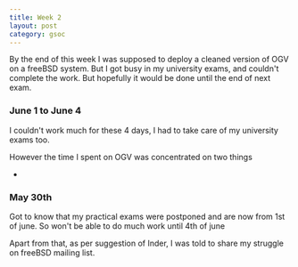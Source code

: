 ```yaml
---
title: Week 2
layout: post
category: gsoc
---
```


<p class="lead">
By the end of this week I was supposed to deploy a cleaned version of OGV on a freeBSD system. But I got busy in my university exams, and couldn't complete the work. But hopefully it would be done until the end of next exam.
</p>

<div class="accordion">
<h3> June 1 to June 4 </h3>
<div>
<p>I couldn't work much for these 4 days, I had to take care of my university exams too.</p>
<p>However the time I spent on OGV was concentrated on two things</p>
<ul> 
<li>
</div>
<h3> May 30th </h3>
<div>
<p>Got to know that my practical exams were postponed and are now from 1st of june. So won't be able to do much work until 4th of june</p>
<p>Apart from that, as per suggestion of Inder, I was told to share my struggle on freeBSD mailing list.</p>
</div>


</div>
